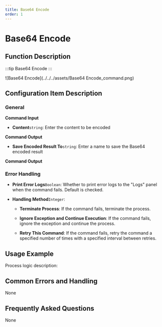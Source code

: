 ```yaml
---
title: Base64 Encode
order: 1
---
```


# Base64 Encode

## Function Description

:::tip 
Base64 Encode
:::

![Base64 Encode](../../../assets/Base64 Encode_command.png)

## Configuration Item Description

### General

**Command Input**

- **Content**`string`: Enter the content to be encoded


**Command Output**

- **Save Encoded Result To**`string`: Enter a name to save the Base64 encoded result


**Command Output**

### Error Handling

- **Print Error Logs**`Boolean`: Whether to print error logs to the "Logs" panel when the command fails. Default is checked. 

- **Handling Method**`Integer`:

    - **Terminate Process**: If the command fails, terminate the process.

    - **Ignore Exception and Continue Execution**: If the command fails, ignore the exception and continue the process.

    - **Retry This Command**: If the command fails, retry the command a specified number of times with a specified interval between retries.

## Usage Example

Process logic description:

## Common Errors and Handling

None

## Frequently Asked Questions

None


